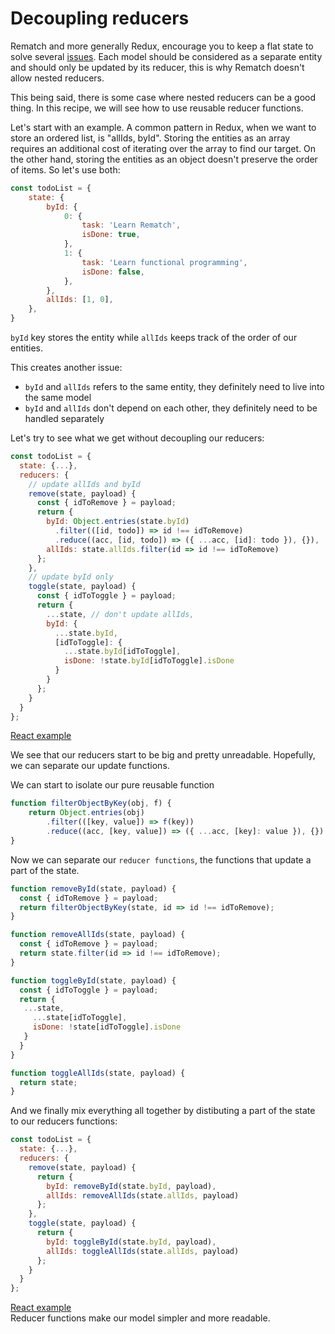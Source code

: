 # Decoupling reducers

Rematch and more generally Redux, encourage you to keep a flat state to solve several [issues](https://redux.js.org/recipes/structuring-reducers/normalizing-state-shape). Each model should be considered as a separate entity and should only be updated by its reducer, this is why Rematch doesn't allow nested reducers.

This being said, there is some case where nested reducers can be a good thing. In this recipe, we will see how to use reusable reducer functions.

Let's start with an example. A common pattern in Redux, when we want to store an ordered list, is "allIds, byId". Storing the entities as an array requires an additional cost of iterating over the array to find our target. On the other hand, storing the entities as an object doesn't preserve the order of items. So let's use both:

```javascript
const todoList = {
	state: {
		byId: {
			0: {
				task: 'Learn Rematch',
				isDone: true,
			},
			1: {
				task: 'Learn functional programming',
				isDone: false,
			},
		},
		allIds: [1, 0],
	},
}
```

`byId` key stores the entity while `allIds` keeps track of the order of our entities.

This creates another issue:

- `byId` and `allIds` refers to the same entity, they definitely need to live into the same model
- `byId` and `allIds` don't depend on each other, they definitely need to be handled separately

Let's try to see what we get without decoupling our reducers:

```javascript
const todoList = {
  state: {...},
  reducers: {
    // update allIds and byId
    remove(state, payload) {
      const { idToRemove } = payload;
      return {
        byId: Object.entries(state.byId)
          .filter(([id, todo]) => id !== idToRemove)
          .reduce((acc, [id, todo]) => ({ ...acc, [id]: todo }), {}),
        allIds: state.allIds.filter(id => id !== idToRemove)
      };
    },
    // update byId only
    toggle(state, payload) {
      const { idToToggle } = payload;
      return {
        ...state, // don't update allIds,
        byId: {
          ...state.byId,
          [idToToggle]: {
            ...state.byId[idToToggle],
            isDone: !state.byId[idToToggle].isDone
          }
        }
      };
    }
  }
};
```

[React example](https://codesandbox.io/s/lry6024mkl)

We see that our reducers start to be big and pretty unreadable. Hopefully, we can separate our update functions.

We can start to isolate our pure reusable function

```javascript
function filterObjectByKey(obj, f) {
	return Object.entries(obj)
		.filter(([key, value]) => f(key))
		.reduce((acc, [key, value]) => ({ ...acc, [key]: value }), {})
}
```

Now we can separate our `reducer functions`, the functions that update a part of the state.

```javascript
function removeById(state, payload) {
  const { idToRemove } = payload;
  return filterObjectByKey(state, id => id !== idToRemove);
}

function removeAllIds(state, payload) {
  const { idToRemove } = payload;
  return state.filter(id => id !== idToRemove);
}

function toggleById(state, payload) {
  const { idToToggle } = payload;
  return {
   ...state,
     ...state[idToToggle],
     isDone: !state[idToToggle].isDone
   }
  }
}

function toggleAllIds(state, payload) {
  return state;
}
```

And we finally mix everything all together by distibuting a part of the state to our reducers functions:

```javascript
const todoList = {
  state: {...},
  reducers: {
    remove(state, payload) {
      return {
        byId: removeById(state.byId, payload),
        allIds: removeAllIds(state.allIds, payload)
      };
    },
    toggle(state, payload) {
      return {
        byId: toggleById(state.byId, payload),
        allIds: toggleAllIds(state.allIds, payload)
      };
    }
  }
};
```

[React example](https://codesandbox.io/s/x2r7nryn24)  
Reducer functions make our model simpler and more readable.
